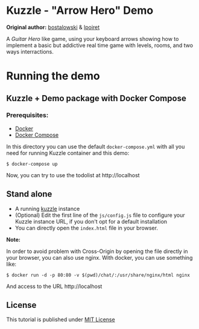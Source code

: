 # Kuzzle - "Arrow Hero" Demo

**Original author:** [bostalowski](https://github.com/bostalowski) & [lpoiret](https://github.com/lpoiret)

A *Guitar Hero* like game, using your keyboard arrows showing how to implement a basic but addictive real time game with levels, rooms, and two ways interractions.

# Running the demo

## Kuzzle + Demo package with Docker Compose

### Prerequisites:

* [Docker](https://docs.docker.com/installation/#installation)
* [Docker Compose](https://docs.docker.com/compose/install/)

In this directory you can use the default `docker-compose.yml` with all you need for running Kuzzle container and this demo:

```
$ docker-compose up
```

Now, you can try to use the todolist at http://localhost

## Stand alone

* A running [kuzzle](https://github.com/kuzzleio/kuzzle) instance
* (Optional) Edit the first line of the ``js/config.js`` file to configure your Kuzzle instance URL, if you don't opt for a default installation
* You can directly open the `index.html` file in your browser.

**Note:**

In order to avoid problem with Cross-Origin by opening the file directly in your browser, you can also use nginx. With docker, you can use something like:

    $ docker run -d -p 80:80 -v $(pwd)/chat/:/usr/share/nginx/html nginx
    
And access to the URL http://localhost

## License

This tutorial is published under [MIT License](LICENSE)